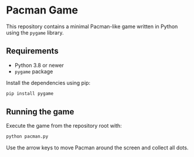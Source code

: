 # Pacman Game

This repository contains a minimal Pacman-like game written in Python using the `pygame` library.

## Requirements

- Python 3.8 or newer
- `pygame` package

Install the dependencies using pip:

```bash
pip install pygame
```

## Running the game

Execute the game from the repository root with:

```bash
python pacman.py
```

Use the arrow keys to move Pacman around the screen and collect all dots.
